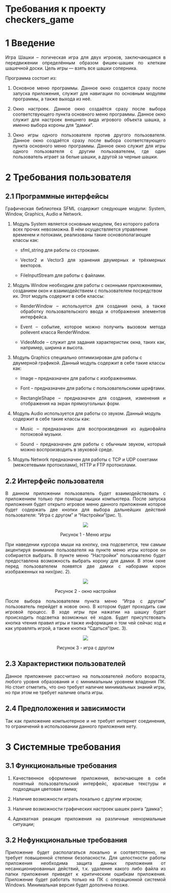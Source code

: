 # Требования к проекту checkers_game

# <h1>1 Введениe</h1>
<p align="justify"> Игра Шашки – логическая игра для двух игроков, заключающаяся в передвижении определённым образом фишек-шашек по клеткам шашечной доски. Цель игры — взять все шашки соперника.</p>
Программа состоит из:
<ol> 
<li><p align="justify">Основное меню программы. Данное окно создается сразу после запуска приложения, служит для навигации по основным модулям программы, а также выхода из неё.</p></li>
<li><p align="justify">Окно настроек. Данное окно создаётся сразу после выбора соответствующего пункта основного меню программы. Данное окно служит для настроек внешнего вида игрового объекта шашка, а именно выбора короны для “дамки”.</p></li>
<li><p align="justify">Окно игры одного пользователя против другого пользователя. Данное окно создаётся сразу после выбора соответствующего пункта основного меню программы. Данное окно служит для игры одного пользователя с другим пользователем, где один пользователь играет за белые шашки, а другой за черные шашки.</p></li>
</ol>

# <h1>2 Требования пользователя </h1>
<h2>2.1 Программные интерфейсы </h2>
<p align="justify">Графическая библиотека SFML содержит следующие модули: System, Window, Graphics, Audio и Network.</p>
<ol>
<p align="justify"><li>Модуль System является основным модулем, без которого работа всех прочих невозможна. В нём осуществляется управление временем и потоками, реализованы такие основополагающие классы как:</li></p>
<ul>
<li><p align="justify">sfml_string для работы со строками.</p></li>
<li><p align="justify">Vector2 и Vector3 для хранения двумерных и трёхмерных векторов.</p></li>
<li><p align="justify">FileInputStream для работы с файлами.</p></li>
</ul>

<p align="justify"><li>Модуль Window необходим для работы с оконными приложениями, созданием окон и взаимодействием с пользователем посредством их. Этот модуль содержит в себе классы:</li></p>
<ul>
<li><p align="justify">RenderWindow – используется для создания окна, а также обработку пользовательского ввода и отображения элементов интерфейса.</p></li>
<li><p align="justify">Event – событие, которое можно получить вызовом метода pollevent класса RenderWindow.</p></li>
<li><p align="justify">VideoMode – служит для задания характеристик окна, таких как, например, ширина и высота.</p></li>
</ul>

<p align="justify"><li>Модуль Graphics специально оптимизирован для работы с двумерной графикой. Данный модуль содержит в себе такие классы как:</li></p>
<ul>
<li><p align="justify">Image – предназначен для работы с изображениями.</p></li>
<li><p align="justify">Font – предназначен для работы с пользовательскими шрифтами.</p></li>
<li><p align="justify">RectangleShape – предназначен для создания, изменения и отображения на экран прямоугольных форм.</p></li>
</ul>

<p align="justify"><li>Модуль Audio используется для работы со звуком. Данный модуль содержит в себе такие классы как:</li></p>
<ul>
<li><p align="justify">Music – предназначен для воспроизведения из аудиофайла потоковой музыки.</p></li>
<li><p align="justify">Sound - предназначен для работы с обычным звуком, который можно воспроизводить в звуковой среде.</p></li>
</ul>

<p align="justify"><li>Модуль Network предназначен для работы с TCP и UDP сокетами (межсетевыми протоколами), HTTP и FTP протоколами.</li></p>
</ol>

<h2> 2.2 Интерфейс пользователя</h2>
<p align="justify">В данном приложении пользователь будет взаимодействовать с приложением только при помощи мышки компьютера. После запуска приложения будет открыто игровое меню данного приложения которое будет содержать две кнопки для выбора дальнейших действий пользователя: “Игра с другом” и “Настройки”(рис. 1).</p>
<p align="center"><img src="меню1.png"></p>
<p align = "center">Рисунок 1 - Меню игры</p>
<p align="justify">При наведении курсора мыши на кнопку, она подсветится, тем самым акцентируя внимание пользователя на пункте меню игры которое он собирается выбрать. В пункте меню “Настройки” пользователю будет предоставлена возможность выбрать корону для дамки. В этом окне перед пользователем появятся две дамки с наборами корон изображенных на них(рис. 2).</p> 
<p align="center"><img src="настройки1.png"></p>
<p align = "center">Рисунок 2 - окно настройки</p>
<p align="justify">После выбора пользователем пункта меню “Игра с другом” пользователь перейдет в новое окно. В котором будет проходить сам игровой процесс. В ходе игры при нажатии на шашку будет происходить подсветка возможных её ходов. Будет присутствовать кнопка чтения правил игры и также информация о том чей сейчас ход и как управлять игрой, а также кнопка “Сдаться”(рис. 3).</p>
<p align="center"><img src="игроки.png"></p>
<p align = "center">Рисунок 3 - игра с другом</p>
 
<h2> 2.3 Характеристики пользователей</h2>
<p align="justify">Данное приложение рассчитано на пользователей любого возраста, любого уровня образования и с минимальным уровнем владения ПК. Но стоит отметить, что оно требует наличие минимальных знаний игры, но при этом не требует наличие опыта игры.</p>

<h2> 2.4 Предположения и зависимости</h2>
<p align="justify">Так как приложение компьютерное и не требует интернет соединения, то ограничений в использовании данного приложения нету.</p>

# <h1>3 Системные требования</h1>
<h2> 3.1 Функциональные требования</h2>
<ol>
<li><p align="justify">Качественное оформление приложения, включающее в себя понятный пользовательский интерфейс, красивые текстуры и подходящая цветовая гамма;</p></li>
<li><p align="justify">Наличие возможности играть локально с другим игроком;</p></li>
<li><p align="justify">Наличие возможности графических настроек шашек ранга “дамка”;</p></li>
<li><p align="justify">Адекватная реакция приложения на различные ненормальные ситуации;</p></li>
</ol>
<h2> 3.2 Нефункциональные требования</h2>
<p align="justify">Приложение будет располагаться локально и соответственно, не требует повышенной степени безопасности. Для целостности работы приложения необходима защита данных приложения от несанкционированных действий, т.к. удаление какого либо файла из папки приложения приведет к критическим ошибкам приложения. Приложение будет работать только на ПК с операционной системой Windows. Минимальная версия будет дополнена позже.</p>

